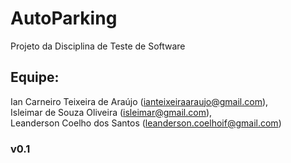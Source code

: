 # AutoParking
Projeto da Disciplina de Teste de Software


## Equipe:
Ian Carneiro Teixeira de Araújo (ianteixeiraaraujo@gmail.com), <br/>
Isleimar de Souza Oliveira (isleimar@gmail.com),<br/>
Leanderson Coelho dos Santos (leanderson.coelhoif@gmail.com)

### v0.1
